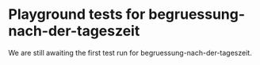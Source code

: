 # Playground tests for begruessung-nach-der-tageszeit
We are still awaiting the first test run for begruessung-nach-der-tageszeit.
